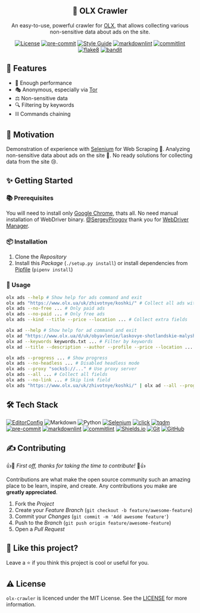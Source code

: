 <!-- markdownlint-disable MD033 -->
<!-- markdownlint-disable MD041 -->

<div align="center">
  <h2 align="center">🤖 OLX Crawler</h2>
  <p align="center">
    An easy-to-use, powerful crawler for
    <a href="https://olx.ua" aria-label="OLX">OLX</a>, that allows collecting
    various non-sensitive data about ads on the site.
  </p>

  <p id="shields" align="center" markdown="1">

[![License](https://img.shields.io/badge/license-MIT-3178C6?style=flat)](LICENSE)
[![pre-commit](https://img.shields.io/badge/pre--commit-enabled-brightgreen?logo=pre-commit&logoColor=white)][github-pre-commit]
[![Style Guide](https://img.shields.io/badge/code%20style-black-000?style=flat)][github-black]
[![markdownlint](https://img.shields.io/badge/linter-markdownlint-000?style=flat)][github-markdownlint]
[![commitlint](https://img.shields.io/badge/linter-commitlint-F7B93E?style=flat)][github-commitlint]
[![flake8](https://img.shields.io/badge/linter-flake8-3776AB?style=flat)][github-flake8]
[![bandit](https://img.shields.io/badge/linter-bandit-FFC107?style=flat)][github-bandit]

  </p>
</div>

## 🎉 Features

- 🦾 Enough performance
- 🎭 Anonymous, especially via [Tor][tor]
- ⚖️ Non-sensitive data
- 🔍 Filtering by keywords
- ⛓️ Commands chaining

## 🌻 Motivation

Demonstration of experience with [Selenium][github-selenium] for Web Scraping
💪. Analyzing non-sensitive data about ads on the site 🧐. No ready solutions
for collecting data from the site 😢.

## ✨ Getting Started

### 📚 Prerequisites

You will need to install only [Google Chrome][google-chrome], thats all. No
need manual installation of WebDriver binary.
[@SergeyPirogov](https://github.com/SergeyPirogov) thank you for
[WebDriver Manager][github-webdriver-manager].

### 📦 Installation

1. Clone the *Repository*
2. Install this *Package* (`./setup.py install`) or install dependencies from
[Pipfile](Pipfile) (`pipenv install`)

### 👀 Usage

<!-- markdownlint-disable MD013 -->
```bash
olx ads --help # Show help for ads command and exit
olx ads "https://www.olx.ua/uk/zhivotnye/koshki/" # Collect all ads with cats
olx ads --no-free ... # Only paid ads
olx ads --no-paid ... # Only free ads
olx ads --kind --title --price --location ... # Collect extra fields

olx ad --help # Show help for ad command and exit
olx ad "https://www.olx.ua/d/uk/obyavlenie/laskovye-shotlandskie-malyshi-IDNyrf4.html" # Collect ad details
olx ad --keywords keywords.txt ... # Filter by keywords
olx ad --title --description --author --profile --price --location ... # Collect extra fields

olx ads --progress ... # Show progress
olx ads --no-headless ... # Disabled headless mode
olx ads --proxy "socks5://..." # Use proxy server
olx ads --all ... # Collect all fields
olx ads --no-link ... # Skip link field
olx ads "https://www.olx.ua/uk/zhivotnye/koshki/" | olx ad --all --progress > ads.csv # Commands chaining
```
<!-- markdownlint-enable MD013 -->

## 🛠️ Tech Stack

<!-- markdownlint-disable MD013 -->
[![EditorConfig](https://img.shields.io/badge/EditorConfig-FEFEFE?logo=editorconfig&logoColor=000&style=flat)][editorconfig]
![Markdown](https://img.shields.io/badge/Markdown-000?logo=markdown&logoColor=fff&style=flat)
![Python](https://img.shields.io/badge/Python-3776AB?logo=python&logoColor=fff&style=flat)
[![Selenium](https://img.shields.io/badge/Selenium-43B02A?logo=selenium&logoColor=fff&style=flat)][github-selenium]
[![click](https://img.shields.io/badge/click-4EAA25?logo=gnubash&logoColor=fff&style=flat)][github-click]
[![tqdm](https://img.shields.io/badge/tqdm-FFC107?logo=tqdm&logoColor=000&style=flat)][github-tqdm]
[![pre-commit](https://img.shields.io/badge/pre--commit-FAB040?logo=precommit&logoColor=fff&style=flat)][github-pre-commit]
[![markdownlint](https://img.shields.io/badge/markdownlint-000?logo=markdown&logoColor=fff&style=flat)][github-markdownlint]
[![commitlint](https://img.shields.io/badge/commitlint-F7B93E?logo=c&logoColor=000&style=flat)][github-commitlint]
[![Shields.io](https://img.shields.io/badge/Shields.io-000?logo=shieldsdotio&logoColor=fff&style=flat)][shields]
[![Git](https://img.shields.io/badge/Git-F05032?logo=git&logoColor=fff&style=flat)][git-scm]
[![GitHub](https://img.shields.io/badge/GitHub-181717?logo=github&logoColor=fff&style=flat)][github]
<!-- markdownlint-enable MD013 -->

## ✍️ Contributing

👍🎉 *First off, thanks for taking the time to contribute!* 🎉👍

Contributions are what make the open source community such an amazing place to
be learn, inspire, and create. Any contributions you make are **greatly
appreciated**.

1. Fork the *Project*
2. Create your *Feature Branch* (`git checkout -b feature/awesome-feature`)
3. Commit your *Changes* (`git commit -m 'Add awesome feature'`)
4. Push to the *Branch* (`git push origin feature/awesome-feature`)
5. Open a *Pull Request*

## 💖 Like this project?

Leave a ⭐ if you think this project is cool or useful for you.

## ⚠️ License

`olx-crawler` is licenced under the MIT License. See the [LICENSE](LICENSE)
for more information.

<!-- markdownlint-disable MD013 -->
<!-- Github links -->
[github-bandit]: https://github.com/PyCQA/bandit
[github-black]: https://github.com/psf/black
[github-click]: https://github.com/pallets/click
[github-commitlint]: https://github.com/conventional-changelog/
[github-flake8]: https://github.com/PyCQA/flake8
[github-markdownlint]: https://github.com/DavidAnson/markdownlint
[github-pre-commit]: https://github.com/pre-commit/pre-commit
[github-selenium]: https://github.com/SeleniumHQ/selenium
[github-tqdm]: https://github.com/tqdm/tqdm
[github-webdriver-manager]: https://github.com/SergeyPirogov/webdriver_manager
[github]: https://github.com

<!-- Other links -->
[editorconfig]: https://editorconfig.org
[git-scm]: https://git-scm.com
[google-chrome]: https://www.google.com/intl/en/chrome/
[shields]: https://shields.io
[tor]: https://www.torproject.org/
